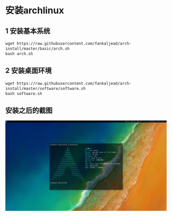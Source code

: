 # 安装archlinux #

## 1 安装基本系统 ##

~~~
wget https://raw.githubusercontent.com/fankaljead/arch-install/master/basic/arch.sh
bash arch.sh
~~~

## 2 安装桌面环境 ##

~~~
wget https://raw.githubusercontent.com/fankaljead/arch-install/master/software/software.sh
bash software.sh
~~~


## 安装之后的截图 ##

![](./arch.jpg)
